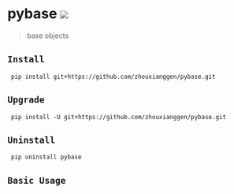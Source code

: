 pybase
![](https://img.shields.io/badge/python%20-%203.8-brightgreen.svg)
========
> base objects 

## `Install`
` pip install git+https://github.com/zhouxianggen/pybase.git`

## `Upgrade`
` pip install -U git+https://github.com/zhouxianggen/pybase.git`

## `Uninstall`
` pip uninstall pybase`

## `Basic Usage`
```python
```
